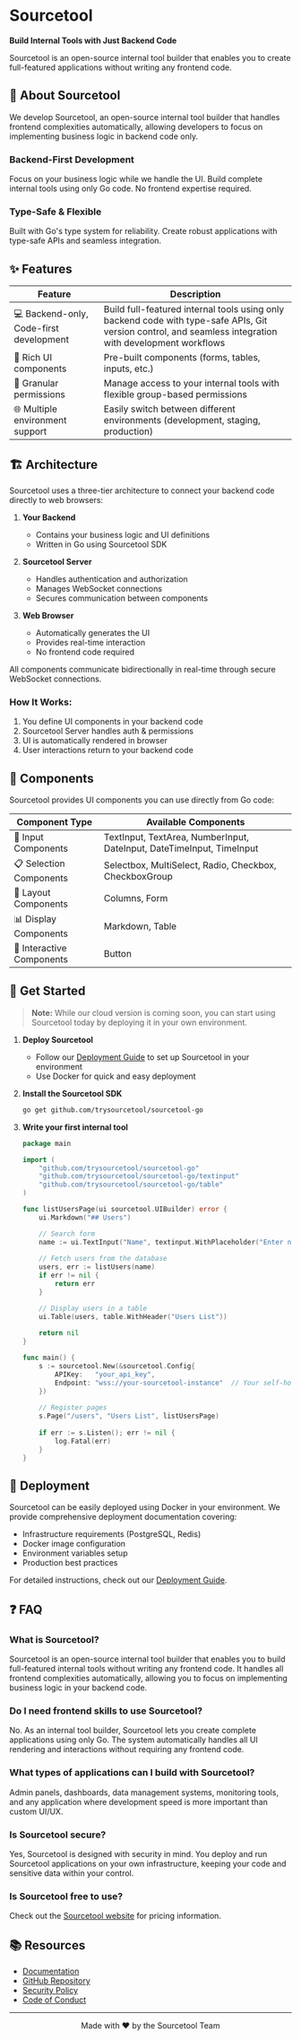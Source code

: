 # Sourcetool

**Build Internal Tools with Just Backend Code**

Sourcetool is an open-source internal tool builder that enables you to create full-featured applications without writing any frontend code.

## 🌟 About Sourcetool

We develop Sourcetool, an open-source internal tool builder that handles frontend complexities automatically, allowing developers to focus on implementing business logic in backend code only.

### Backend-First Development
Focus on your business logic while we handle the UI. Build complete internal tools using only Go code. No frontend expertise required.

### Type-Safe & Flexible
Built with Go's type system for reliability. Create robust applications with type-safe APIs and seamless integration.

## ✨ Features

| Feature | Description |
|---------|-------------|
| 💻 Backend-only, Code-first development | Build full-featured internal tools using only backend code with type-safe APIs, Git version control, and seamless integration with development workflows |
| 🎨 Rich UI components | Pre-built components (forms, tables, inputs, etc.) |
| 🔐 Granular permissions | Manage access to your internal tools with flexible group-based permissions |
| 🌐 Multiple environment support | Easily switch between different environments (development, staging, production) |

## 🏗️ Architecture

Sourcetool uses a three-tier architecture to connect your backend code directly to web browsers:

1. **Your Backend**
   - Contains your business logic and UI definitions
   - Written in Go using Sourcetool SDK

2. **Sourcetool Server**
   - Handles authentication and authorization
   - Manages WebSocket connections
   - Secures communication between components

3. **Web Browser**
   - Automatically generates the UI
   - Provides real-time interaction
   - No frontend code required

All components communicate bidirectionally in real-time through secure WebSocket connections.

### How It Works:
1. You define UI components in your backend code
2. Sourcetool Server handles auth & permissions
3. UI is automatically rendered in browser
4. User interactions return to your backend code

## 🎯 Components

Sourcetool provides UI components you can use directly from Go code:

| Component Type | Available Components |
|---------------|---------------------|
| 📝 Input Components | TextInput, TextArea, NumberInput, DateInput, DateTimeInput, TimeInput |
| 📋 Selection Components | Selectbox, MultiSelect, Radio, Checkbox, CheckboxGroup |
| 🔳 Layout Components | Columns, Form |
| 📊 Display Components | Markdown, Table |
| 🔘 Interactive Components | Button |

## 🚀 Get Started

> **Note:** While our cloud version is coming soon, you can start using Sourcetool today by deploying it in your own environment.

1. **Deploy Sourcetool**
   - Follow our [Deployment Guide](docs/docs/getting-started/deployment.md) to set up Sourcetool in your environment
   - Use Docker for quick and easy deployment

2. **Install the Sourcetool SDK**
   ```bash
   go get github.com/trysourcetool/sourcetool-go
   ```

3. **Write your first internal tool**
   ```go
   package main

   import (
       "github.com/trysourcetool/sourcetool-go"
       "github.com/trysourcetool/sourcetool-go/textinput"
       "github.com/trysourcetool/sourcetool-go/table"
   )

   func listUsersPage(ui sourcetool.UIBuilder) error {
       ui.Markdown("## Users")

       // Search form
       name := ui.TextInput("Name", textinput.WithPlaceholder("Enter name to search"))
       
       // Fetch users from the database
       users, err := listUsers(name)
       if err != nil {
           return err
       }

       // Display users in a table
       ui.Table(users, table.WithHeader("Users List"))
       
       return nil
   }

   func main() {
       s := sourcetool.New(&sourcetool.Config{
           APIKey:   "your_api_key",
           Endpoint: "wss://your-sourcetool-instance"  // Your self-hosted Sourcetool endpoint
       })
       
       // Register pages
       s.Page("/users", "Users List", listUsersPage)
       
       if err := s.Listen(); err != nil {
           log.Fatal(err)
       }
   }
   ```

## 🚢 Deployment

Sourcetool can be easily deployed using Docker in your environment. We provide comprehensive deployment documentation covering:
- Infrastructure requirements (PostgreSQL, Redis)
- Docker image configuration
- Environment variables setup
- Production best practices

For detailed instructions, check out our [Deployment Guide](docs/docs/getting-started/deployment.md).

## ❓ FAQ

### What is Sourcetool?
Sourcetool is an open-source internal tool builder that enables you to build full-featured internal tools without writing any frontend code. It handles all frontend complexities automatically, allowing you to focus on implementing business logic in your backend code.

### Do I need frontend skills to use Sourcetool?
No. As an internal tool builder, Sourcetool lets you create complete applications using only Go. The system automatically handles all UI rendering and interactions without requiring any frontend code.

### What types of applications can I build with Sourcetool?
Admin panels, dashboards, data management systems, monitoring tools, and any application where development speed is more important than custom UI/UX.

### Is Sourcetool secure?
Yes, Sourcetool is designed with security in mind. You deploy and run Sourcetool applications on your own infrastructure, keeping your code and sensitive data within your control.

### Is Sourcetool free to use?
Check out the [Sourcetool website](https://trysourcetool.com/) for pricing information.

## 📚 Resources

- [Documentation](https://docs.trysourcetool.com)
- [GitHub Repository](https://github.com/trysourcetool/sourcetool)
- [Security Policy](SECURITY.md)
- [Code of Conduct](CODE_OF_CONDUCT.md)

---

<div align="center">
Made with ❤️ by the Sourcetool Team
</div>
